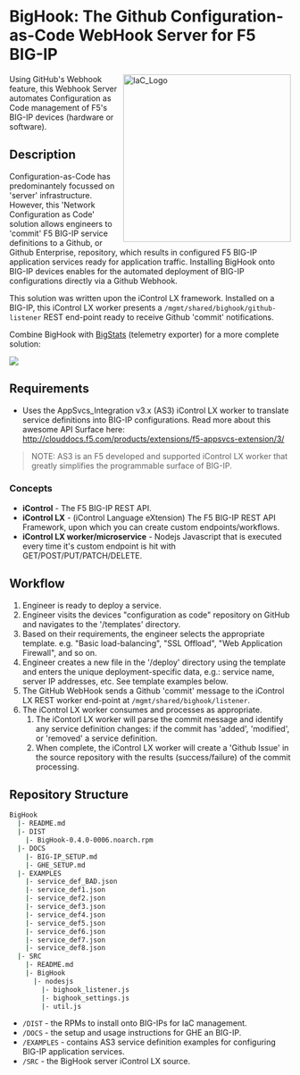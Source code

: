 # BigHook: The Github Configuration-as-Code WebHook Server for F5 BIG-IP

<img align="right" width="300px" src="IaC_Logo-300dpi.png" alt="IaC_Logo"/>

Using GitHub's Webhook feature, this Webhook Server automates Configuration as Code management of F5's BIG-IP devices (hardware or software).

## Description

Configuration-as-Code has predominantely focussed on 'server' infrastructure. However, this 'Network Configuration as Code' solution allows engineers to 'commit' F5 BIG-IP service definitions to a Github, or Github Enterprise, repository, which results in configured F5 BIG-IP application services ready for application traffic. Installing BigHook onto BIG-IP devices enables for the automated deployment of BIG-IP configurations directly via a Github Webhook.

This solution was written upon the iControl LX framework. Installed on a BIG-IP, this iControl LX worker presents a `/mgmt/shared/bighook/github-listener` REST end-point ready to receive Github 'commit' notifications.

Combine BigHook with [BigStats](https://github.com/f5devcentral/BigStats) (telemetry exporter) for a more complete solution:

![](Webhook-BigStats-Arch_Diag.png)

## Requirements

* Uses the AppSvcs_Integration v3.x (AS3) iControl LX worker to translate service definitions into BIG-IP configurations. Read more about this awesome API Surface here: http://clouddocs.f5.com/products/extensions/f5-appsvcs-extension/3/

> NOTE: AS3 is an F5 developed and supported iControl LX worker that greatly simplifies the programmable surface of BIG-IP.

### Concepts

* **iControl** - The F5 BIG-IP REST API.
* **iControl LX** - (iControl Language eXtension) The F5 BIG-IP REST API Framework, upon which you can create custom endpoints/workflows.
* **iControl LX worker/microservice** - Nodejs Javascript that is executed every time it's custom endpoint is hit with GET/POST/PUT/PATCH/DELETE.

## Workflow

1. Engineer is ready to deploy a service.
2. Engineer visits the devices "configuration as code" repository on GitHub and navigates to the '/templates' directory.
3. Based on their requirements, the engineer selects the appropriate template. e.g. "Basic load-balancing", "SSL Offload", "Web Application Firewall", and so on.
4. Engineer creates a new file in the '/deploy' directory using the template and enters the unique deployment-specific data, e.g.: service name, server IP addresses, etc. See template examples below.
5. The GitHub WebHook sends a Github 'commit' message to the iControl LX REST worker end-point at `/mgmt/shared/bighook/listener`.
6. The iControl LX worker consumes and processes as appropriate.
   1. The iContorl LX worker will parse the commit message and identify any service definition changes: if the commit has 'added', 'modified', or 'removed' a service definition.
   2. When complete, the iControl LX worker will create a 'Github Issue' in the source repository with the results (success/failure) of the commit processing.

## Repository Structure

```sh
BigHook
  |- README.md
  |- DIST
    |- BigHook-0.4.0-0006.noarch.rpm
  |- DOCS
    |- BIG-IP_SETUP.md
    |- GHE_SETUP.md
  |- EXAMPLES
    |- service_def_BAD.json
    |- service_def1.json
    |- service_def2.json
    |- service_def3.json
    |- service_def4.json
    |- service_def5.json
    |- service_def6.json
    |- service_def7.json
    |- service_def8.json
  |- SRC
    |- README.md
    |- BigHook
      |- nodesjs
        |- bighook_listener.js
        |- bighook_settings.js
        |- util.js
```

* `/DIST` - the RPMs to install onto BIG-IPs for IaC management.
* `/DOCS` - the setup and usage instructions for GHE an BIG-IP.
* `/EXAMPLES` - contains AS3 service definition examples for configuring BIG-IP application services.
* `/SRC` - the BigHook server iControl LX source.
